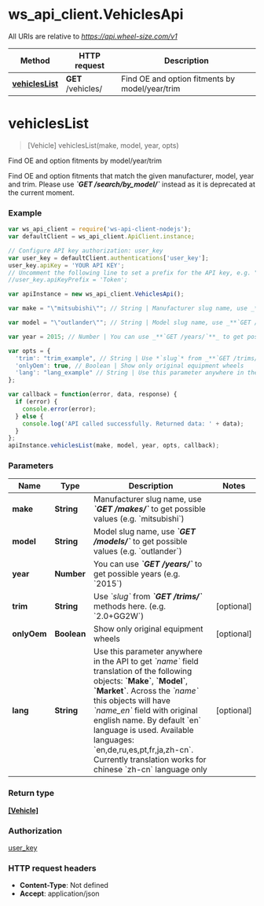 # ws_api_client.VehiclesApi

All URIs are relative to *https://api.wheel-size.com/v1*

Method | HTTP request | Description
------------- | ------------- | -------------
[**vehiclesList**](VehiclesApi.md#vehiclesList) | **GET** /vehicles/ | Find OE and option fitments by model/year/trim


<a name="vehiclesList"></a>
# **vehiclesList**
> [Vehicle] vehiclesList(make, model, year, opts)

Find OE and option fitments by model/year/trim

Find OE and option fitments that match the given manufacturer, model, year and trim.  Please use _**&#x60;GET /search/by_model/&#x60;**_ instead as it is deprecated at the current moment.

### Example
```javascript
var ws_api_client = require('ws-api-client-nodejs');
var defaultClient = ws_api_client.ApiClient.instance;

// Configure API key authorization: user_key
var user_key = defaultClient.authentications['user_key'];
user_key.apiKey = 'YOUR API KEY';
// Uncomment the following line to set a prefix for the API key, e.g. "Token" (defaults to null)
//user_key.apiKeyPrefix = 'Token';

var apiInstance = new ws_api_client.VehiclesApi();

var make = "\"mitsubishi\""; // String | Manufacturer slug name, use _**`GET /makes/`**_ to get possible values (e.g. `mitsubishi`)

var model = "\"outlander\""; // String | Model slug name, use _**`GET /models/`**_ to get possible values (e.g. `outlander`)

var year = 2015; // Number | You can use _**`GET /years/`**_ to get possible years (e.g. `2015`)

var opts = { 
  'trim': "trim_example", // String | Use *`slug`* from _**`GET /trims/`**_ methods here. (e.g. `2.0+GG2W`)
  'onlyOem': true, // Boolean | Show only original equipment wheels
  'lang': "lang_example" // String | Use this parameter anywhere in the API to get *`name`* field translation of the following objects: **`Make`**, **`Model`**, **`Market`**. Across the *`name`* this objects will have *`name_en`* field with original english name. By default `en` language is used.  Available languages: `en,de,ru,es,pt,fr,ja,zh-cn`. Currently translation works for chinese `zh-cn` language only
};

var callback = function(error, data, response) {
  if (error) {
    console.error(error);
  } else {
    console.log('API called successfully. Returned data: ' + data);
  }
};
apiInstance.vehiclesList(make, model, year, opts, callback);
```

### Parameters

Name | Type | Description  | Notes
------------- | ------------- | ------------- | -------------
 **make** | **String**| Manufacturer slug name, use _**&#x60;GET /makes/&#x60;**_ to get possible values (e.g. &#x60;mitsubishi&#x60;) | 
 **model** | **String**| Model slug name, use _**&#x60;GET /models/&#x60;**_ to get possible values (e.g. &#x60;outlander&#x60;) | 
 **year** | **Number**| You can use _**&#x60;GET /years/&#x60;**_ to get possible years (e.g. &#x60;2015&#x60;) | 
 **trim** | **String**| Use *&#x60;slug&#x60;* from _**&#x60;GET /trims/&#x60;**_ methods here. (e.g. &#x60;2.0+GG2W&#x60;) | [optional] 
 **onlyOem** | **Boolean**| Show only original equipment wheels | [optional] 
 **lang** | **String**| Use this parameter anywhere in the API to get *&#x60;name&#x60;* field translation of the following objects: **&#x60;Make&#x60;**, **&#x60;Model&#x60;**, **&#x60;Market&#x60;**. Across the *&#x60;name&#x60;* this objects will have *&#x60;name_en&#x60;* field with original english name. By default &#x60;en&#x60; language is used.  Available languages: &#x60;en,de,ru,es,pt,fr,ja,zh-cn&#x60;. Currently translation works for chinese &#x60;zh-cn&#x60; language only | [optional] 

### Return type

[**[Vehicle]**](Vehicle.md)

### Authorization

[user_key](../README.md#user_key)

### HTTP request headers

 - **Content-Type**: Not defined
 - **Accept**: application/json


